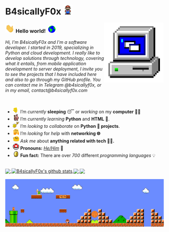 # B4sicallyF0x&nbsp;<img src="https://github.com/B4sicallyF0x/B4sicallyF0x/blob/main/Assets/Mario_Hello_Big.gif" width="30px">


<!-- 
    &nbsp; [![HitCount](http://hits.dwyl.com/B4sicallyF0x/B4sicallyF0x.svg)](http://hits.dwyl.com/B4sicallyF0x/B4sicallyF0x) 
-->

<img align="right" alt="PC GIF" src="https://github.com/B4sicallyF0x/B4sicallyF0x/blob/main/Assets/PC.gif" width="190" />

### <img src="https://github.com/B4sicallyF0x/B4sicallyF0x/blob/main/Assets/Hi.gif" width="29px"> **Hello world!** &nbsp;<img src="https://github.com/B4sicallyF0x/B4sicallyF0x/blob/main/Assets/Earth.gif" width="24px">

<p>
  <em>
      Hi, I'm B4sicallyF0x and I'm a software developer. I started in 2019, specializing in Python and cloud development. I really like to develop solutions through technology, covering what it entails, from mobile application development to server deployment, I invite you to see the projects that I have included here and also to go through my GitHub profile. You can contact me in Telegram @b4sicallyf0x, or in my email, contact@b4sicallyf0x.com
  </em>  
</p>

<br>

- <img alt="GIF" src="https://github.com/B4sicallyF0x/B4sicallyF0x/blob/main/Assets/wave.gif" width="20px" /> I’m *currently* **sleeping** 😴 or *working* on my **computer** 👨‍💻
- <img alt="GIF" src="https://github.com/B4sicallyF0x/B4sicallyF0x/blob/main/Assets/gandalf_parrot.gif" width="20px" /> I’m *currently learning* **Python** and **HTML** 💪.
- <img alt="GIF" src="https://github.com/B4sicallyF0x/B4sicallyF0x/blob/main/Assets/headbang.gif" width="20px" /> I’m *looking to collaborate* on **Python 🐍 projects**.
- <img alt="GIF" src="https://github.com/B4sicallyF0x/B4sicallyF0x/blob/main/Assets/hmm.gif" width="20px" /> I’m *looking* for *help* with **networking 🌐**
- <img alt="GIF" src="https://github.com/B4sicallyF0x/B4sicallyF0x/blob/main/Assets/happy.gif" width="20px" /> *Ask me* about **anything related with tech 👨‍💻.**
- <img alt="GIF" src="https://github.com/B4sicallyF0x/B4sicallyF0x/blob/main/Assets/powerup.gif" width="20px" /> **Pronouns:** [*He/Him*](https://pronoun.is/he) 🧔
- <img alt="GIF" src="https://github.com/B4sicallyF0x/B4sicallyF0x/blob/main/Assets/coin.gif" width="20px" /> **Fun fact:** There are over *700* different *programming languages* 💡


<br>

<a href="https://github.com/B4sicallyF0x">
  <img align="center" src="https://github-readme-stats.vercel.app/api/top-langs/?username=B4sicallyF0x&theme=dark&hide_langs_below=1" />
</a>

<a href="https://github.com/B4sicallyF0x">
 <img align="center" src="https://github-readme-stats.vercel.app/api?username=B4sicallyF0x&show_icons=true&theme=dark&line_height=27" alt="B4sicallyF0x's github stats"/>
</a>


<a href="https://github.com/B4sicallyF0x/moodle-solver">
  <img align="center" src="https://github-readme-stats.vercel.app/api/pin/?username=B4sicallyF0x&repo=moodle-solver&theme=dark" />
</a>

<a href="https://github.com/B4sicallyF0x/epsilonfruit">
 <img align="center" src="https://github-readme-stats.vercel.app/api/pin/?username=B4sicallyF0x&repo=epsilonfruit&theme=dark" />
</a>

<br>
<!--
![B4sicallyF0x's github stats](https://github-readme-stats.vercel.app/api?username=B4sicallyF0x&show_icons=true&hide_border=true)
-->

<br>

<img src="https://github.com/B4sicallyF0x/B4sicallyF0x/blob/main/Assets/Mario_Gameplay.gif" alt="Mario Game" width="980">

<br>



